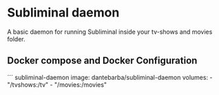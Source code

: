 # Subliminal daemon

A basic daemon for running Subliminal inside your tv-shows and movies folder.

## Docker compose and Docker Configuration

´´´
subliminal-daemon
  image: dantebarba/subliminal-daemon
  volumes:
    - "/tvshows:/tv"
    - "/movies:/movies"
  
